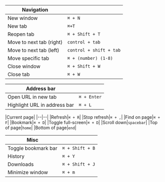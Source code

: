 |Navigation||
|--|--|
|New window| `⌘ + N`|
|New tab| `⌘+T`|
|Reopen tab| `⌘ + Shift + T`|
|Move to next tab (right)|`control + tab`|
|Move to next tab (left)|`control + shift + tab`|
|Move specific tab|`⌘ + (number) (1-8)`|
|Close window| `⌘ + Shift + W` |
|Close tab| `⌘ + W`|

|Address bar||
|--|--|
|Open URL in new tab|`⌘ + Enter`|
|Highlight URL in address bar|`⌘ + L`|

|Current page|
|--|--|
|Refresh|`⌘ + R`|
|Stop refresh|`⌘ + ,`|
|Find on page|`⌘ + F`|
|Bookmark|`⌘ + D`|
|Toggle full-screen|`⌘ + D`|
|Scroll down|`spacebar`|
|Top of page|`home`|
|Bottom of page|`end`|

|Misc||
|--|--|
|Toggle bookmark bar|`⌘ + Shift + B`|
|History|`⌘ + Y`|
|Downloads|`⌘ + Shift + J`|
|Minimize window|`⌘ + m`|
